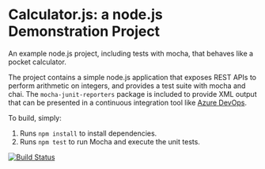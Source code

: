 Calculator.js: a node.js Demonstration Project
==============================================
An example node.js project, including tests with mocha, that behaves like
a pocket calculator.


The project contains a simple node.js application that exposes REST APIs
to perform arithmetic on integers, and provides a test suite with mocha
and chai.  The `mocha-junit-reporters` package is included to provide XML
output that can be presented in a continuous integration tool like
[Azure DevOps](https://azure.com/devops).

To build, simply:

1. Runs `npm install` to install dependencies.
2. Runs `npm test` to run Mocha and execute the unit tests.

[![Build Status](https://dev.azure.com/az-400-s20/Version%20Controlling%20with%20Git%20in%20Azure%20Repos9/_apis/build/status/tlieu1558.calculator?branchName=refs%2Fpull%2F1%2Fmerge)](https://dev.azure.com/az-400-s20/Version%20Controlling%20with%20Git%20in%20Azure%20Repos9/_build/latest?definitionId=14&branchName=refs%2Fpull%2F1%2Fmerge)
